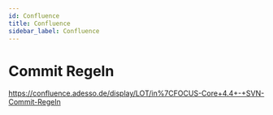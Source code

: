 ```yaml
---
id: Confluence
title: Confluence
sidebar_label: Confluence
---
```


# Commit Regeln
https://confluence.adesso.de/display/LOT/in%7CFOCUS-Core+4.4+-+SVN-Commit-Regeln